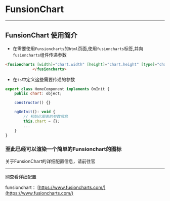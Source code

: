 # FunsionChart

---

## FunsionChart 使用简介

* 在需要使用`Funsioncharts`的`html`页面,使用`fusioncharts`标签,并向`fusioncharts`组件传递参数

```html
<fusioncharts [width]="chart.width" [height]="chart.height" [type]="chart.type" [dataFormat]="chart.dataFormat" [dataSource]="chart.dataSource">
            </fusioncharts>
```

* 在`ts`中定义这些需要传递的参数

```js
export class HomeComponent implements OnInit {
    public chart: object;

    constructor() {}

    ngOnInit(): void {
        // 初始化图表的参数信息
        this.chart = {};
        ...
    }
}
```

### 至此已经可以渲染一个简单的Funsionchart的图标

关于FunsionChart的详细配置信息，请前往官

---

网查看详细配置

funsionchart： [https://www.fusioncharts.com/](https://www.fusioncharts.com/)

